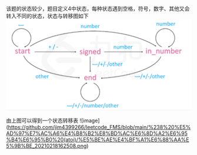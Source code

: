 该题的状态较少，题目定义4中状态，每种状态遇到空格，符号，数字、其他又会转入不同的状态，状态与转移图如下
![image](https://github.com/jim4399266/leetcode_FMS/blob/main/%238%20%E5%AD%97%E7%AC%A6%E4%B8%B2%E8%BD%AC%E6%8D%A2%E6%95%B4%E6%95%B0%20(atoi)/%E5%BE%AE%E4%BF%A1%E6%88%AA%E5%9B%BE_20210218162447.png)

由上图可以得到一个状态转移表
![image]
(https://github.com/jim4399266/leetcode_FMS/blob/main/%238%20%E5%AD%97%E7%AC%A6%E4%B8%B2%E8%BD%AC%E6%8D%A2%E6%95%B4%E6%95%B0%20(atoi)/%E5%BE%AE%E4%BF%A1%E6%88%AA%E5%9B%BE_20210218162508.png)
